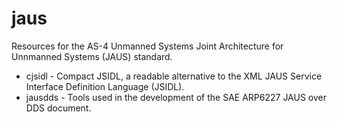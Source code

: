 # jaus

Resources for the AS-4 Unmanned Systems Joint Architecture for Unnmanned Systems (JAUS) standard.

* cjsidl - Compact JSIDL, a readable alternative to the XML JAUS Service Interface Definition Language (JSIDL).
* jausdds - Tools used in the development of the SAE ARP6227 JAUS over DDS document.
